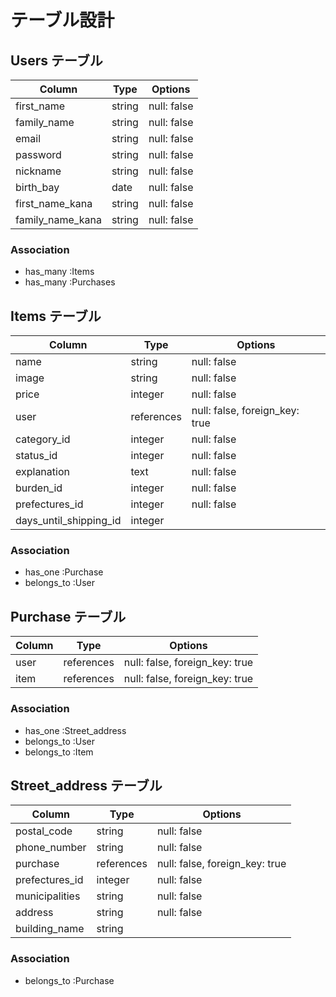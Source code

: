# テーブル設計

## Users テーブル

| Column               | Type   | Options     |
| --------             | ------ | ----------- |
| first_name           | string | null: false |
| family_name          | string | null: false |
| email                | string | null: false |
| password             | string | null: false |
| nickname             | string | null: false |
| birth_bay            | date   | null: false |
| first_name_kana      | string | null: false |
| family_name_kana     | string | null: false |

### Association

- has_many   :Items
- has_many   :Purchases

## Items テーブル

| Column                 | Type       | Options                         |
| --------               | ------     | -----------                     |
| name                   | string     | null: false                     |
| image                  | string     | null: false                     |
| price                  | integer    | null: false                     |
| user                   | references | null: false, foreign_key: true  |
| category_id            | integer    | null: false                     |
| status_id              | integer    | null: false                     |
| explanation            | text       | null: false                     |
| burden_id              | integer    | null: false                     |
| prefectures_id         | integer    | null: false                     |
| days_until_shipping_id | integer    |                                 |

### Association

- has_one    :Purchase
- belongs_to :User

## Purchase テーブル

| Column               | Type       | Options                        |
| --------             | ------     | -----------                    |
| user                 | references | null: false, foreign_key: true |
| item                 | references | null: false, foreign_key: true |

### Association

- has_one    :Street_address
- belongs_to :User
- belongs_to :Item

## Street_address テーブル

| Column             | Type       | Options                        |
| --------           | ------     | -----------                    |
| postal_code        | string     | null: false                    |
| phone_number       | string     | null: false                    |
| purchase           | references | null: false, foreign_key: true |
| prefectures_id     | integer    | null: false                    |
| municipalities     | string     | null: false                    |
| address            | string     | null: false                    |
| building_name      | string     |                                |

### Association

- belongs_to :Purchase